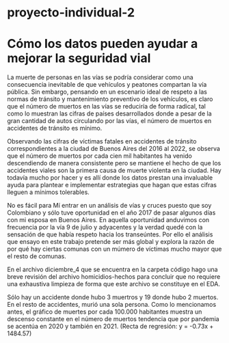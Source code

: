 # proyecto-individual-2

# Cómo los datos pueden ayudar a mejorar la seguridad vial 

La muerte de personas en las vías  se podría considerar como una consecuencia inevitable de que vehículos y peatones compartan la vía pública.  Sin embargo, pensando en un escenario ideal de respeto a las normas de tránsito y mantenimiento preventivo de los vehículos, es claro que el número de  muertos  en las vías  se  reduciría de forma radical, tal como lo muestran las cifras de países desarrollados donde a pesar de la gran cantidad de autos circulando por las vías, el número de muertos en accidentes de tránsito es mínimo.

Observando las cifras de víctimas fatales en accidentes de tránsito correspondientes a la ciudad de Buenos Aires del 2016 al 2022, se observa que el número de muertos por cada cien mil habitantes ha venido descendiendo de manera consistente pero se mantiene el hecho de que los accidentes viales son  la primera causa de muerte violenta en la ciudad.  Hay todavía mucho por hacer y es allí donde los datos prestan una invaluable ayuda para plantear e implementar  estrategias que hagan que estas cifras lleguen a mínimos tolerables.

No  es fácil para Mí entrar en un análisis de vías y cruces  puesto que soy Colombiano y sólo tuve oportunidad en el año 2017 de pasar algunos días con mi esposa en Buenos Aires.  En aquella oportunidad anduvimos con frecuencia por la vía 9 de julio y adyacentes y la verdad quedé con la sensación de que había respeto hacia los transeúntes.  Por ello el análisis que ensayo en este trabajo pretende ser más global y explora la razón de por qué hay ciertas comunas con un múmero de víctimas mucho mayor que el resto de comunas.

En el archivo diciembre_4 que se encuentra en la carpeta código hago una breve revisión del archivo homicidios-hechos para concluir que no requiere una exhaustiva limpieza de forma que este archivo se constituye en el EDA.

Sólo hay un accidente donde hubo 3 muertros y 19 donde hubo 2 muertos.  En el resto de accidentes, murió una sola persona.  Como lo mencionamos antes, el gráfico de muertes por cada 100.000 habitantes muestra un descenso constante en el número de muertos tendencia que por pandemia se acentúa en 2020 y también en 2021. (Recta de regresión: y = -0.73x + 1484.57)
 
